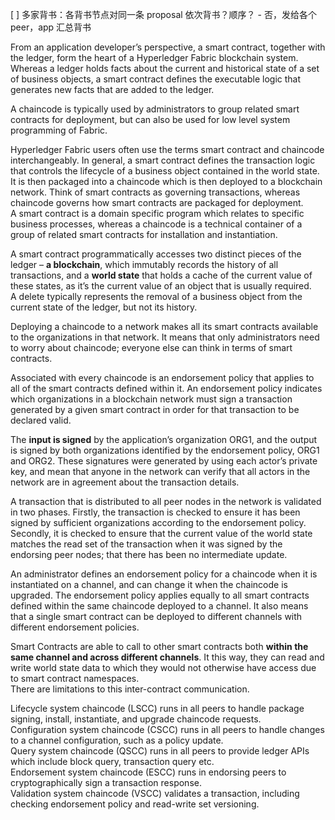 [ ] 多家背书：各背书节点对同一条 proposal 依次背书？顺序？
    - 否，发给各个 peer，app 汇总背书

From an application developer’s perspective, a smart contract, together with the ledger, form the heart of a Hyperledger Fabric blockchain system. Whereas a ledger holds facts about the current and historical state of a set of business objects, a smart contract defines the executable logic that generates new facts that are added to the ledger. 

A chaincode is typically used by administrators to group related smart contracts for deployment, but can also be used for low level system programming of Fabric.

Hyperledger Fabric users often use the terms smart contract and chaincode interchangeably. In general, a smart contract defines the transaction logic that controls the lifecycle of a business object contained in the world state. It is then packaged into a chaincode which is then deployed to a blockchain network. Think of smart contracts as governing transactions, whereas chaincode governs how smart contracts are packaged for deployment.  
A smart contract is a domain specific program which relates to specific business processes, whereas a chaincode is a technical container of a group of related smart contracts for installation and instantiation.

A smart contract programmatically accesses two distinct pieces of the ledger – **a blockchain**, which immutably records the history of all transactions, and a **world state** that holds a cache of the current value of these states, as it’s the current value of an object that is usually required.  
A delete typically represents the removal of a business object from the current state of the ledger, but not its history.

Deploying a chaincode to a network makes all its smart contracts available to the organizations in that network. It means that only administrators need to worry about chaincode; everyone else can think in terms of smart contracts.

Associated with every chaincode is an endorsement policy that applies to all of the smart contracts defined within it. An endorsement policy indicates which organizations in a blockchain network must sign a transaction generated by a given smart contract in order for that transaction to be declared valid.

The **input is signed** by the application’s organization ORG1, and the output is signed by both organizations identified by the endorsement policy, ORG1 and ORG2. These signatures were generated by using each actor’s private key, and mean that anyone in the network can verify that all actors in the network are in agreement about the transaction details.

A transaction that is distributed to all peer nodes in the network is validated in two phases. Firstly, the transaction is checked to ensure it has been signed by sufficient organizations according to the endorsement policy. Secondly, it is checked to ensure that the current value of the world state matches the read set of the transaction when it was signed by the endorsing peer nodes; that there has been no intermediate update.

An administrator defines an endorsement policy for a chaincode when it is instantiated on a channel, and can change it when the chaincode is upgraded. The endorsement policy applies equally to all smart contracts defined within the same chaincode deployed to a channel. It also means that a single smart contract can be deployed to different channels with different endorsement policies.

Smart Contracts are able to call to other smart contracts both **within the same channel and across different channels**. It this way, they can read and write world state data to which they would not otherwise have access due to smart contract namespaces.  
There are limitations to this inter-contract communication.

Lifecycle system chaincode (LSCC) runs in all peers to handle package signing, install, instantiate, and upgrade chaincode requests.  
Configuration system chaincode (CSCC) runs in all peers to handle changes to a channel configuration, such as a policy update.  
Query system chaincode (QSCC) runs in all peers to provide ledger APIs which include block query, transaction query etc.  
Endorsement system chaincode (ESCC) runs in endorsing peers to cryptographically sign a transaction response.  
Validation system chaincode (VSCC) validates a transaction, including checking endorsement policy and read-write set versioning. 